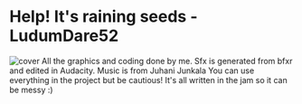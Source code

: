 # Help! It's raining seeds - LudumDare52
![cover](https://user-images.githubusercontent.com/16440445/211425067-96fd4131-abbd-4aad-b70f-55f6d6831a60.png)
All the graphics and coding done by me.
Sfx is generated from bfxr and edited in Audacity.
Music is from Juhani Junkala
You can use everything in the project but be cautious! It's all written in the jam so it can be messy :)
